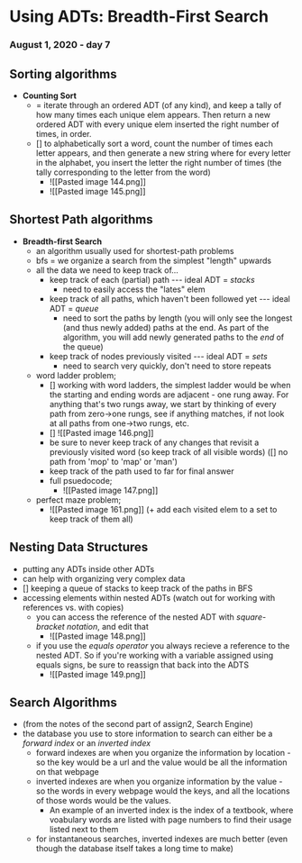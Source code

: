 # Using ADTs: Breadth-First Search
### August 1, 2020 - day 7

## Sorting algorithms
- **Counting Sort**
	- = iterate through an ordered ADT (of any kind), and keep a tally of how many times each unique elem appears. Then return a new ordered ADT with every unique elem inserted the right number of times, in order.
	- [] to alphabetically sort a word, count the number of times each letter appears, and then generate a new string where for every letter in the alphabet, you insert the letter the right number of times (the tally corresponding to the letter from the word)
		- ![[Pasted image 144.png]]
		- ![[Pasted image 145.png]]


## Shortest Path algorithms
- **Breadth-first Search**
	- an algorithm usually used for shortest-path problems 
	- bfs = we organize a search from the simplest "length" upwards 
	- all the data we need to keep track of...
		- keep track of each (partial) path --- ideal ADT = *stacks*
			- need to easily access the "lates" elem
		- keep track of all paths, which haven't been followed yet --- ideal ADT = *queue*
			- need to sort the paths by length (you will only see the longest (and thus newly added) paths at the end. As part of the algorithm, you will add newly generated paths to the *end* of the queue)
		- keep track of nodes previously visited --- ideal ADT = *sets*
			- need to search very quickly, don't need to store repeats
	- word ladder problem;
		- [] working with word ladders, the simplest ladder would be when the starting and ending words are adjacent - one rung away. For anything that's two rungs away, we start by thinking of every path from zero->one rungs, see if anything matches, if not look at all paths from one->two rungs, etc.
		- [] ![[Pasted image 146.png]]
		- be sure to never keep track of any changes that revisit a previously visited word (so keep track of all visible words) ([] no path from 'mop' to 'map' or 'man')
		- keep track of the path used to far for final answer
		- full psuedocode;
			- ![[Pasted image 147.png]]
	- perfect maze problem;
		- ![[Pasted image 161.png]] (+ add each visited elem to a set to keep track of them all)


##  Nesting Data Structures
- putting any ADTs inside other ADTs
- can help with organizing very complex data
- [] keeping a queue of stacks to keep track of the paths in BFS
- accessing elements within nested ADTs (watch out for working with references vs. with copies)
	- you can access the reference of the nested ADT with *square-bracket notation*, and edit that
		- ![[Pasted image 148.png]]
	- if you use the *equals operator* you always recieve a reference to the nested ADT. So if you're working with a variable assigned using equals signs, be sure to reassign that back into the ADTS
		- ![[Pasted image 149.png]]

## Search Algorithms 
- (from the notes of the second part of assign2, Search Engine)
- the database you use to store information to search can either be a *forward index* or an *inverted index*
	- forward indexes are when you organize the information by location - so the key would be a url and the value would be all the information on that webpage
	- inverted indexes are when you organize information by the value - so the words in every webpage would the keys, and all the locations of those words would be the values. 
		- An example of an inverted index is the index of a textbook, where voabulary words are listed with page numbers to find their usage listed next to them
	- for instantaneous searches, inverted indexes are much better (even though the database itself takes a long time to make)
	